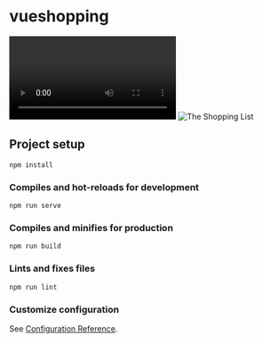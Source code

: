 # vueshopping

![Check out the demo!](https://github.com/walimorris/vueshopping/tree/main/src/assets/vueshopping.mp4)
![The Shopping List](https://github.com/walimorris/vueshopping/tree/main/src/assets/vueshoppingTag.png)



## Project setup
```
npm install
```

### Compiles and hot-reloads for development
```
npm run serve
```

### Compiles and minifies for production
```
npm run build
```

### Lints and fixes files
```
npm run lint
```

### Customize configuration
See [Configuration Reference](https://cli.vuejs.org/config/).
